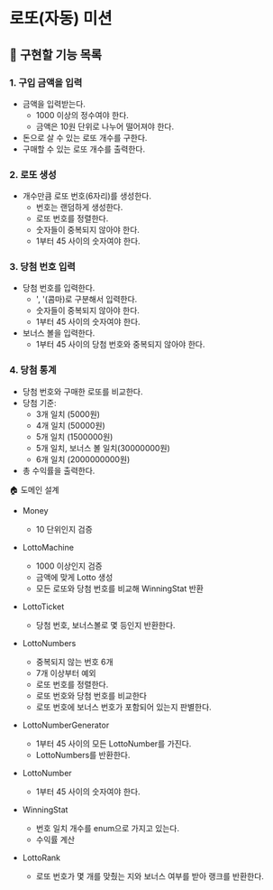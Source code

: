 # 로또(자동) 미션

## :wrench: 구현할 기능 목록

### 1. 구입 금액을 입력
- 금액을 입력받는다.
  - 1000 이상의 정수여야 한다.
  - 금액은 10원 단위로 나누어 떨어져야 한다.
- 돈으로 살 수 있는 로또 개수를 구한다.
- 구매할 수 있는 로또 개수를 출력한다.

### 2. 로또 생성
- 개수만큼 로또 번호(6자리)를 생성한다.
  - 번호는 랜덤하게 생성한다.
  - 로또 번호를 정렬한다.
  - 숫자들이 중복되지 않아야 한다.
  - 1부터 45 사이의 숫자여야 한다.

### 3. 당첨 번호 입력
- 당첨 번호를 입력한다.
  - ', '(콤마)로 구분해서 입력한다.
  - 숫자들이 중복되지 않아야 한다.
  - 1부터 45 사이의 숫자여야 한다.
- 보너스 볼을 입력한다.
  - 1부터 45 사이의 당첨 번호와 중복되지 않아야 한다.

### 4. 당첨 통계
- 당첨 번호와 구매한 로또를 비교한다.
- 당첨 기준:
  - 3개 일치 (5000원)
  - 4개 일치 (50000원)
  - 5개 일치 (1500000원)
  - 5개 일치, 보너스 볼 일치(30000000원)
  - 6개 일치 (2000000000원)
- 총 수익률을 출력한다.

:house: 도메인 설계
- Money
  - 10 단위인지 검증
  

- LottoMachine
  - 1000 이상인지 검증
  - 금액에 맞게 Lotto 생성
  - 모든 로또와 당첨 번호를 비교해 WinningStat 반환
  

- LottoTicket
  - 당첨 번호, 보너스볼로 몇 등인지 반환한다.
  

- LottoNumbers
  - 중복되지 않는 번호 6개
  - 7개 이상부터 예외
  - 로또 번호를 정렬한다.
  - 로또 번호와 당첨 번호를 비교한다
  - 로또 번호에 보너스 번호가 포함되어 있는지 판별한다.
  

- LottoNumberGenerator
  - 1부터 45 사이의 모든 LottoNumber를 가진다.
  - LottoNumbers를 반환한다.
  

- LottoNumber
  - 1부터 45 사이의 숫자여야 한다.
  

- WinningStat
  - 번호 일치 개수를 enum으로 가지고 있는다.
  - 수익률 계산
  

- LottoRank
  - 로또 번호가 몇 개를 맞췄는 지와 보너스 여부를 받아 랭크를 반환한다. 